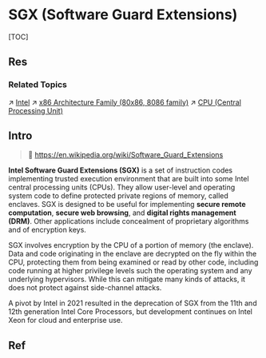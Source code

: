 # SGX (Software Guard Extensions)

[TOC]



## Res
### Related Topics
↗ [Intel](../../../../../../../Electronics%20&%20Information%20Technologies%20Business%20Fields%20Research/Hardware%20Manufacturers/Semiconductor%20Industry%20&%20Companies/Chip%20Manufacturers/Intel.md)
↗ [x86 Architecture Family (80x86, 8086 family)](../../../../../Instruction%20Set%20Architecture%20(ISA)%20&%20Processor%20Architecture/CISC%20(Complex%20Instruction%20Set%20Computer)/x86%20Architecture%20Family%20(80x86,%208086%20family)/x86%20Architecture%20Family%20(80x86,%208086%20family).md)
↗ [CPU (Central Processing Unit)](../CPU%20(Central%20Processing%20Unit).md)



## Intro
> 🔗 https://en.wikipedia.org/wiki/Software_Guard_Extensions

**Intel Software Guard Extensions (SGX)** is a set of instruction codes implementing trusted execution environment that are built into some Intel central processing units (CPUs). They allow user-level and operating system code to define protected private regions of memory, called enclaves. SGX is designed to be useful for implementing **secure remote computation**, **secure web browsing**, and **digital rights management (DRM)**. Other applications include concealment of proprietary algorithms and of encryption keys.

SGX involves encryption by the CPU of a portion of memory (the enclave). Data and code originating in the enclave are decrypted on the fly within the CPU, protecting them from being examined or read by other code, including code running at higher privilege levels such the operating system and any underlying hypervisors. While this can mitigate many kinds of attacks, it does not protect against side-channel attacks.

A pivot by Intel in 2021 resulted in the deprecation of SGX from the 11th and 12th generation Intel Core Processors, but development continues on Intel Xeon for cloud and enterprise use.



## Ref

